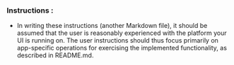 ### Instructions :

- In writing these instructions (another Markdown file), it should be assumed that the user is reasonably experienced with the platform your UI is running on. The user instructions should thus focus primarily on app-specific operations for exercising the implemented functionality, as described in README.md.

